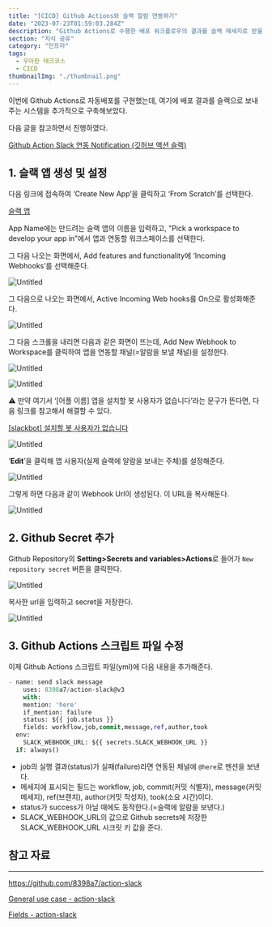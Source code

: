 ```yaml
---
title: "[CICD] Github Actions와 슬랙 알람 연동하기"
date: "2023-07-23T01:59:03.284Z"
description: "Github Actions로 수행한 배포 워크플로우의 결과를 슬랙 메세지로 받을 수 있게 해보자."
section: "지식 공유" 
category: "인프라"
tags:
  - 우아한 테크코스
  - CICD
thumbnailImg: "./thumbnail.png"
---
```


이번에 Github Actions로 자동배포를 구현했는데, 여기에 배포 결과를 슬랙으로 보내주는 시스템을 추가적으로 구축해보았다.

다음 글을 참고하면서 진행하였다.

[Github Action Slack 연동 Notification (깃허브 액션 슬랙)](https://alisyabob.tistory.com/486)

## 1. 슬랙 앱 생성 및 설정

다음 링크에 접속하여 ‘Create New App’을 클릭하고 ‘From Scratch’를 선택한다.

[슬랙 앱](https://api.slack.com/apps)

App Name에는 만드려는 슬랙 앱의 이름을 입력하고, "Pick a workspace to develop your app in”에서 앱과 연동할 워크스페이스를 선택한다.

그 다음 나오는 화면에서, Add features and functionality에 ‘Incoming Webhooks’를 선택해준다.

![Untitled](1.png)

그 다음으로 나오는 화면에서, Active Incoming Web hooks를 On으로 활성화해준다.

![Untitled](2.png)

그 다음 스크롤을 내리면 다음과 같은 화면이 뜨는데, Add New Webhook to Workspace를 클릭하여 앱을 연동할 채널(=알람을 보낼 채널)을 설정한다.

![Untitled](3.png)

![Untitled](4.png)

<aside>
⚠️ 만약 여기서 ‘[어플 이름] 앱을 설치할 봇 사용자가 없습니다’라는 문구가 뜬다면, 다음 링크를 참고해서 해결할 수 있다.

[[slackbot] 설치할 봇 사용자가 없습니다](https://velog.io/@dulcis-hortus/slackbot-설치할-봇-사용자가-없습니다)

![Untitled](5.png)

‘**Edit**’을 클릭해 앱 사용자(실제 슬랙에 알람을 보내는 주체)를 설정해준다.

![Untitled](6.png)

</aside>

그렇게 하면 다음과 같이 Webhook Url이 생성된다. 이 URL을 복사해둔다.

![Untitled](7.png)

## 2. Github Secret 추가

Github Repository의 **Setting>Secrets and variables>Actions**로 들어가 `New repository secret` 버튼을 클릭한다.

![Untitled](secret0.png)

복사한 url을 입력하고 secret을 저장한다.

![Untitled](secret.png)

## 3. Github Actions 스크립트 파일 수정

이제 Github Actions 스크립트 파일(yml)에 다음 내용을 추가해준다.

```sql
- name: send slack message
	uses: 8398a7/action-slack@v3
	with:
    mention: 'here'
    if_mention: failure
    status: ${{ job.status }}
    fields: workflow,job,commit,message,ref,author,took
  env:
    SLACK_WEBHOOK_URL: ${{ secrets.SLACK_WEBHOOK_URL }}
  if: always()
```

- job의 실행 결과(status)가 실패(failure)라면 연동된 채널에 `@here`로 멘션을 보낸다.
- 메세지에 표시되는 필드는 workflow, job, commit(커밋 식별자), message(커밋 메세지), ref(브랜치), author(커밋 작성자), took(소요 시간)이다.
- status가 success가 아닐 때에도 동작한다.(=슬랙에 알람을 보낸다.)
- SLACK_WEBHOOK_URL의 값으로 Github secrets에 저장한 SLACK_WEBHOOK_URL 시크릿 키 값을 준다.

## 참고 자료

---

https://github.com/8398a7/action-slack

[General use case - action-slack](https://action-slack.netlify.app/usecase/01-general/)

[Fields - action-slack](https://action-slack.netlify.app/usage/fields/)
